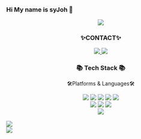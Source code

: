 ### Hi My name is syJoh 👋
<div align=center>
	<img src="https://capsule-render.vercel.app/api?type=waving&color=auto&height=200&section=header&text=syeej%20Github!&fontSize=70" />	
</div>
<div align=center>
  <h3> ✨CONTACT✨ </h3>
  <a href="mailto:syee2joe@gmail.com">
		<img src="https://img.shields.io/badge/Mail-30B980?style=flat&logo=Gmail&logoColor=white" />
	</a>
  <a href="https://syeej.tistory.com/">
		<img src="https://img.shields.io/badge/Blog-FF9800?style=flat&logo=Blogger&logoColor=white" />
	</a>
</div>
<div align=center>
	<h3>📚 Tech Stack 📚</h3>
	<p> 🛠Platforms & Languages🛠 </p>
</div>
<div align="center">
	<img src="https://img.shields.io/badge/Java-007396?style=flat&logo=Conda-Forge&logoColor=white" />
	<img src="https://img.shields.io/badge/HTML5-E34F26?style=flat&logo=HTML5&logoColor=white" />
	<img src="https://img.shields.io/badge/CSS3-1572B6?style=flat&logo=CSS3&logoColor=white" />
	<img src="https://img.shields.io/badge/JavaScript-F7DF1E?style=flat&logo=JavaScript&logoColor=white" />
	<img src="https://img.shields.io/badge/jQuery-0769AD?style=flat&logo=jQuery&logoColor=white" />
	<br>
	<img src="https://img.shields.io/badge/Spring-6DB33F?style=flat&logo=Spring&logoColor=white" />
	<img src="https://img.shields.io/badge/Vue.js-4FC08D?style=flat&logo=vue.js&logoColor=white" />
	<img src="https://img.shields.io/badge/Mybatis-000000?style=flat&logo=Fluentd&logoColor=white" />
	<br>
	<img src="https://img.shields.io/badge/MySQL-4479A1?style=flat&logo=MySQL&logoColor=white" />
<!--	
  <img src="https://img.shields.io/badge/Oracle%20SQL-F80000?style=flat&logo=Oracle&logoColor=white" />
  <img src="https://img.shields.io/badge/MariaDB-003545?style=flat&logo=MariaDB&logoColor=white" />
	<img src="https://img.shields.io/badge/Linux-FCC624?style=flat&logo=Linux&logoColor=white" /> 
  -->
</div>
<br>

<!-- Activities -->
<div>
	<img src="https://github-readme-stats.vercel.app/api/top-langs/?username=syeej&layout=compact">
</div>
<div>
	<img src="https://github-readme-stats.vercel.app/api?username=syeej&show_icons=true">
</div>


<!--
**syeej/syeej** is a ✨ _special_ ✨ repository because its `README.md` (this file) appears on your GitHub profile.

Here are some ideas to get you started:

- 🔭 I’m currently working on ...
- 🌱 I’m currently learning ...
- 👯 I’m looking to collaborate on ...
- 🤔 I’m looking for help with ...
- 💬 Ask me about ...
- 📫 How to reach me: ...
- 😄 Pronouns: ...
- ⚡ Fun fact: ...
-->
